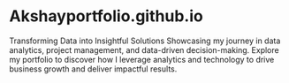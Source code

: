 # Akshayportfolio.github.io
Transforming Data into Insightful Solutions Showcasing my journey in data analytics, project management, and data-driven decision-making. Explore my portfolio to discover how I leverage analytics and technology to drive business growth and deliver impactful results.
